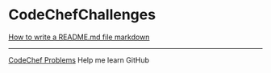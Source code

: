 # CodeChefChallenges

[How to write a README.md file markdown](https://medium.com/@saumya.ranjan/how-to-write-a-readme-md-file-markdown-file-20cb7cbcd6f)
***
[CodeChef Problems](https://www.codechef.com/problems/school/)
Help me learn GitHub
           
